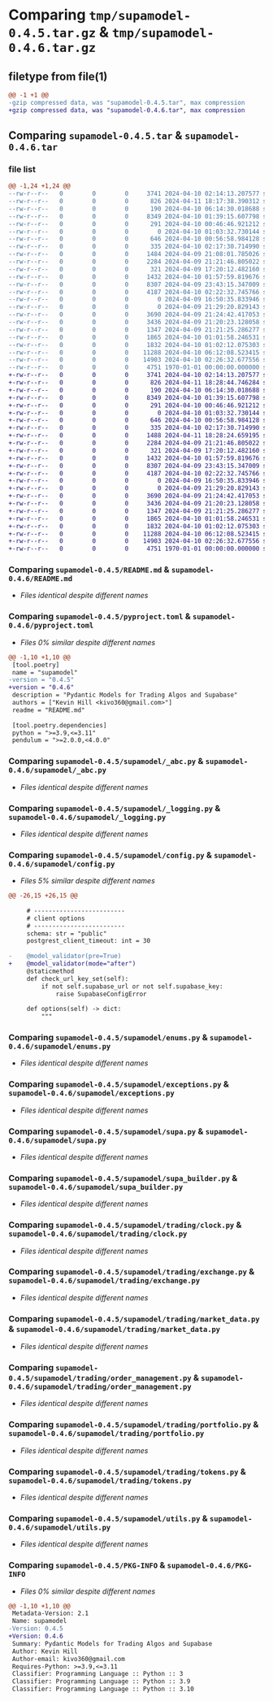 # Comparing `tmp/supamodel-0.4.5.tar.gz` & `tmp/supamodel-0.4.6.tar.gz`

## filetype from file(1)

```diff
@@ -1 +1 @@
-gzip compressed data, was "supamodel-0.4.5.tar", max compression
+gzip compressed data, was "supamodel-0.4.6.tar", max compression
```

## Comparing `supamodel-0.4.5.tar` & `supamodel-0.4.6.tar`

### file list

```diff
@@ -1,24 +1,24 @@
--rw-r--r--   0        0        0     3741 2024-04-10 02:14:13.207577 supamodel-0.4.5/README.md
--rw-r--r--   0        0        0      826 2024-04-11 18:17:38.390312 supamodel-0.4.5/pyproject.toml
--rw-r--r--   0        0        0      190 2024-04-10 06:14:30.018688 supamodel-0.4.5/supamodel/__init__.py
--rw-r--r--   0        0        0     8349 2024-04-10 01:39:15.607798 supamodel-0.4.5/supamodel/_abc.py
--rw-r--r--   0        0        0      291 2024-04-10 00:46:46.921212 supamodel-0.4.5/supamodel/_client.py
--rw-r--r--   0        0        0        0 2024-04-10 01:03:32.730144 supamodel-0.4.5/supamodel/_core.py
--rw-r--r--   0        0        0      646 2024-04-10 00:56:58.984128 supamodel-0.4.5/supamodel/_logging.py
--rw-r--r--   0        0        0      335 2024-04-10 02:17:30.714990 supamodel-0.4.5/supamodel/_types.py
--rw-r--r--   0        0        0     1484 2024-04-09 21:08:01.785026 supamodel-0.4.5/supamodel/config.py
--rw-r--r--   0        0        0     2284 2024-04-09 21:21:46.805022 supamodel-0.4.5/supamodel/enums.py
--rw-r--r--   0        0        0      321 2024-04-09 17:20:12.482160 supamodel-0.4.5/supamodel/errors.py
--rw-r--r--   0        0        0     1432 2024-04-10 01:57:59.819676 supamodel-0.4.5/supamodel/exceptions.py
--rw-r--r--   0        0        0     8307 2024-04-09 23:43:15.347009 supamodel-0.4.5/supamodel/supa.py
--rw-r--r--   0        0        0     4187 2024-04-10 02:22:32.745766 supamodel-0.4.5/supamodel/supa_builder.py
--rw-r--r--   0        0        0        0 2024-04-09 16:50:35.833946 supamodel-0.4.5/supamodel/trading/__init__.py
--rw-r--r--   0        0        0        0 2024-04-09 21:29:20.829143 supamodel-0.4.5/supamodel/trading/assets.py
--rw-r--r--   0        0        0     3690 2024-04-09 21:24:42.417053 supamodel-0.4.5/supamodel/trading/clock.py
--rw-r--r--   0        0        0     3436 2024-04-09 21:20:23.128058 supamodel-0.4.5/supamodel/trading/exchange.py
--rw-r--r--   0        0        0     1347 2024-04-09 21:21:25.286277 supamodel-0.4.5/supamodel/trading/market_data.py
--rw-r--r--   0        0        0     1865 2024-04-10 01:01:58.246531 supamodel-0.4.5/supamodel/trading/order_management.py
--rw-r--r--   0        0        0     1832 2024-04-10 01:02:12.075303 supamodel-0.4.5/supamodel/trading/portfolio.py
--rw-r--r--   0        0        0    11288 2024-04-10 06:12:08.523415 supamodel-0.4.5/supamodel/trading/tokens.py
--rw-r--r--   0        0        0    14903 2024-04-10 02:26:32.677556 supamodel-0.4.5/supamodel/utils.py
--rw-r--r--   0        0        0     4751 1970-01-01 00:00:00.000000 supamodel-0.4.5/PKG-INFO
+-rw-r--r--   0        0        0     3741 2024-04-10 02:14:13.207577 supamodel-0.4.6/README.md
+-rw-r--r--   0        0        0      826 2024-04-11 18:28:44.746284 supamodel-0.4.6/pyproject.toml
+-rw-r--r--   0        0        0      190 2024-04-10 06:14:30.018688 supamodel-0.4.6/supamodel/__init__.py
+-rw-r--r--   0        0        0     8349 2024-04-10 01:39:15.607798 supamodel-0.4.6/supamodel/_abc.py
+-rw-r--r--   0        0        0      291 2024-04-10 00:46:46.921212 supamodel-0.4.6/supamodel/_client.py
+-rw-r--r--   0        0        0        0 2024-04-10 01:03:32.730144 supamodel-0.4.6/supamodel/_core.py
+-rw-r--r--   0        0        0      646 2024-04-10 00:56:58.984128 supamodel-0.4.6/supamodel/_logging.py
+-rw-r--r--   0        0        0      335 2024-04-10 02:17:30.714990 supamodel-0.4.6/supamodel/_types.py
+-rw-r--r--   0        0        0     1488 2024-04-11 18:28:24.659195 supamodel-0.4.6/supamodel/config.py
+-rw-r--r--   0        0        0     2284 2024-04-09 21:21:46.805022 supamodel-0.4.6/supamodel/enums.py
+-rw-r--r--   0        0        0      321 2024-04-09 17:20:12.482160 supamodel-0.4.6/supamodel/errors.py
+-rw-r--r--   0        0        0     1432 2024-04-10 01:57:59.819676 supamodel-0.4.6/supamodel/exceptions.py
+-rw-r--r--   0        0        0     8307 2024-04-09 23:43:15.347009 supamodel-0.4.6/supamodel/supa.py
+-rw-r--r--   0        0        0     4187 2024-04-10 02:22:32.745766 supamodel-0.4.6/supamodel/supa_builder.py
+-rw-r--r--   0        0        0        0 2024-04-09 16:50:35.833946 supamodel-0.4.6/supamodel/trading/__init__.py
+-rw-r--r--   0        0        0        0 2024-04-09 21:29:20.829143 supamodel-0.4.6/supamodel/trading/assets.py
+-rw-r--r--   0        0        0     3690 2024-04-09 21:24:42.417053 supamodel-0.4.6/supamodel/trading/clock.py
+-rw-r--r--   0        0        0     3436 2024-04-09 21:20:23.128058 supamodel-0.4.6/supamodel/trading/exchange.py
+-rw-r--r--   0        0        0     1347 2024-04-09 21:21:25.286277 supamodel-0.4.6/supamodel/trading/market_data.py
+-rw-r--r--   0        0        0     1865 2024-04-10 01:01:58.246531 supamodel-0.4.6/supamodel/trading/order_management.py
+-rw-r--r--   0        0        0     1832 2024-04-10 01:02:12.075303 supamodel-0.4.6/supamodel/trading/portfolio.py
+-rw-r--r--   0        0        0    11288 2024-04-10 06:12:08.523415 supamodel-0.4.6/supamodel/trading/tokens.py
+-rw-r--r--   0        0        0    14903 2024-04-10 02:26:32.677556 supamodel-0.4.6/supamodel/utils.py
+-rw-r--r--   0        0        0     4751 1970-01-01 00:00:00.000000 supamodel-0.4.6/PKG-INFO
```

### Comparing `supamodel-0.4.5/README.md` & `supamodel-0.4.6/README.md`

 * *Files identical despite different names*

### Comparing `supamodel-0.4.5/pyproject.toml` & `supamodel-0.4.6/pyproject.toml`

 * *Files 0% similar despite different names*

```diff
@@ -1,10 +1,10 @@
 [tool.poetry]
 name = "supamodel"
-version = "0.4.5"
+version = "0.4.6"
 description = "Pydantic Models for Trading Algos and Supabase"
 authors = ["Kevin Hill <kivo360@gmail.com>"]
 readme = "README.md"
 
 [tool.poetry.dependencies]
 python = ">=3.9,<=3.11"
 pendulum = ">=2.0.0,<4.0.0"
```

### Comparing `supamodel-0.4.5/supamodel/_abc.py` & `supamodel-0.4.6/supamodel/_abc.py`

 * *Files identical despite different names*

### Comparing `supamodel-0.4.5/supamodel/_logging.py` & `supamodel-0.4.6/supamodel/_logging.py`

 * *Files identical despite different names*

### Comparing `supamodel-0.4.5/supamodel/config.py` & `supamodel-0.4.6/supamodel/config.py`

 * *Files 5% similar despite different names*

```diff
@@ -26,15 +26,15 @@
 
     # -------------------------
     # client options
     # -------------------------
     schema: str = "public"
     postgrest_client_timeout: int = 30
 
-    @model_validator(pre=True)
+    @model_validator(mode="after")
     @staticmethod
     def check_url_key_set(self):
         if not self.supabase_url or not self.supabase_key:
             raise SupabaseConfigError
 
     def options(self) -> dict:
         """
```

### Comparing `supamodel-0.4.5/supamodel/enums.py` & `supamodel-0.4.6/supamodel/enums.py`

 * *Files identical despite different names*

### Comparing `supamodel-0.4.5/supamodel/exceptions.py` & `supamodel-0.4.6/supamodel/exceptions.py`

 * *Files identical despite different names*

### Comparing `supamodel-0.4.5/supamodel/supa.py` & `supamodel-0.4.6/supamodel/supa.py`

 * *Files identical despite different names*

### Comparing `supamodel-0.4.5/supamodel/supa_builder.py` & `supamodel-0.4.6/supamodel/supa_builder.py`

 * *Files identical despite different names*

### Comparing `supamodel-0.4.5/supamodel/trading/clock.py` & `supamodel-0.4.6/supamodel/trading/clock.py`

 * *Files identical despite different names*

### Comparing `supamodel-0.4.5/supamodel/trading/exchange.py` & `supamodel-0.4.6/supamodel/trading/exchange.py`

 * *Files identical despite different names*

### Comparing `supamodel-0.4.5/supamodel/trading/market_data.py` & `supamodel-0.4.6/supamodel/trading/market_data.py`

 * *Files identical despite different names*

### Comparing `supamodel-0.4.5/supamodel/trading/order_management.py` & `supamodel-0.4.6/supamodel/trading/order_management.py`

 * *Files identical despite different names*

### Comparing `supamodel-0.4.5/supamodel/trading/portfolio.py` & `supamodel-0.4.6/supamodel/trading/portfolio.py`

 * *Files identical despite different names*

### Comparing `supamodel-0.4.5/supamodel/trading/tokens.py` & `supamodel-0.4.6/supamodel/trading/tokens.py`

 * *Files identical despite different names*

### Comparing `supamodel-0.4.5/supamodel/utils.py` & `supamodel-0.4.6/supamodel/utils.py`

 * *Files identical despite different names*

### Comparing `supamodel-0.4.5/PKG-INFO` & `supamodel-0.4.6/PKG-INFO`

 * *Files 0% similar despite different names*

```diff
@@ -1,10 +1,10 @@
 Metadata-Version: 2.1
 Name: supamodel
-Version: 0.4.5
+Version: 0.4.6
 Summary: Pydantic Models for Trading Algos and Supabase
 Author: Kevin Hill
 Author-email: kivo360@gmail.com
 Requires-Python: >=3.9,<=3.11
 Classifier: Programming Language :: Python :: 3
 Classifier: Programming Language :: Python :: 3.9
 Classifier: Programming Language :: Python :: 3.10
```

